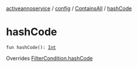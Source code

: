 [activeannoservice](../../index.md) / [config](../index.md) / [ContainsAll](index.md) / [hashCode](./hash-code.md)

# hashCode

`fun hashCode(): `[`Int`](https://kotlinlang.org/api/latest/jvm/stdlib/kotlin/-int/index.html)

Overrides [FilterCondition.hashCode](../-filter-condition/hash-code.md)

